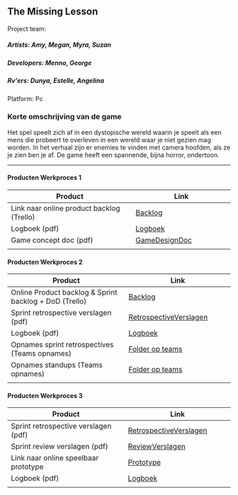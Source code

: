 ## The Missing Lesson
Project team:
##### Artists: Amy, Megan, Myra, Suzan
##### Developers: Menno, George
##### Rv'ers: Dunya, Estelle, Angelina
Platform:
Pc

### Korte omschrijving van de game
Het spel speelt zich af in een dystopische wereld waarin je speelt als een mens die probeert te overleven in een wereld waar je niet gezien mag worden.
In het verhaal zijn er enemies te vinden met camera hoofden, als ze je zien ben je af.
De game heeft een spannende, bijna horror, ondertoon.

---
#### Producten Werkproces 1
| Product  | Link |
| ------ |  ------ |
| Link naar online product backlog (Trello) | [Backlog]
| Logboek (pdf)                             | [Logboek]
| Game concept doc (pdf)                    | [GameDesignDoc]
|<img width=500/>|<img width=300/>|
   
#### Producten Werkproces 2
| Product  | Link |
| ------ |  ------ |
| Online Product backlog & Sprint backlog + DoD (Trello)    | [Backlog]
| Sprint retrospective verslagen (pdf)                      | [RetrospectiveVerslagen]
| Logboek (pdf)                                             | [Logboek]
| Opnames sprint retrospectives (Teams opnames)             | [Folder op teams]
| Opnames standups (Teams opnames)                          | [Folder op teams]
|<img width=500/>|<img width=300/>|
   
#### Producten Werkproces 3
| Product  | Link |
| ------ |  ------ |
| Sprint retrospective verslagen (pdf)  | [RetrospectiveVerslagen]
| Sprint review verslagen (pdf)         | [ReviewVerslagen]
| Link naar online speelbaar prototype  | [Prototype]
| Logboek (pdf)                         | [Logboek]
|<img width=500/>|<img width=300/>|

   [Backlog]: <https://trello.com/b/aMju81Nb/product-backlog>
   [Logboek]: <https://github.com/mennoweerman/Muse/blob/main/Documentatie/Logboek.zip>
   [GameDesignDoc]: <https://github.com/mennoweerman/Muse/blob/main/Documentatie/Game_Design_Document_Team_05_the_missing_lesson_02.pdf>
   [RetrospectiveVerslagen]: <https://github.com/mennoweerman/Muse/blob/main/Documentatie/Project%20retrospective.pdf>
   [ReviewVerslagen]: <https://github.com/mennoweerman/Muse/blob/main/Documentatie/Sprint%20Review%20verslagen.odt>
   [Prototype]: <https://github.com/mennoweerman/Muse/blob/main/Documentatie/The%20Missing%20Lesson%20Game!.zip>
   [Folder op teams]: <https://mediacollegeamsterdam.sharepoint.com/:f:/r/teams/C20-F3M8BO-Muse-Team05/Gedeelde%20documenten/Team%2005?csf=1&web=1&e=nSbxBZ>
